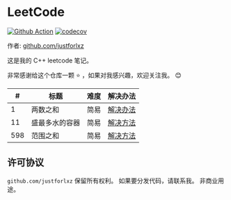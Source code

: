 # LeetCode

[![Github Action](https://github.com/justforlxz/leetcode/workflows/leetcode/badge.svg)](https://github.com/justforlxz/leetcode/actions)
[![codecov](https://codecov.io/gh/justforlxz/leetcode/branch/master/graph/badge.svg)](https://codecov.io/gh/justforlxz/leetcode)

作者: [github.com/justforlxz](https://github.com/justforlxz)

这是我的 C++ leetcode 笔记。

非常感谢给这个仓库一颗 :star: ，如果对我感兴趣，欢迎关注我。 :blush:

\# | 标题 | 难度 | 解决办法
---|---|---|---
1 | 两数之和 | 简易 | [解决办法](./algorithms/1.%20Two%20Sum/)
11 | 盛最多水的容器 | 简易 | [解决方法](./algorithms/11.%20盛最多水的容器/)
598 | 范围之和 | 简易 | [解决方法](./algorithms/598.%20范围之和/)

## 许可协议

`github.com/justforlxz` 保留所有权利。 如果要分发代码，请联系我。 非商业用途。
